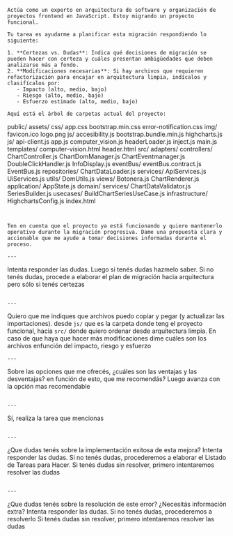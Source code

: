 ```
Actúa como un experto en arquitectura de software y organización de proyectos frontend en JavaScript. Estoy migrando un proyecto funcional.

Tu tarea es ayudarme a planificar esta migración respondiendo lo siguiente:

1. **Certezas vs. Dudas**: Indica qué decisiones de migración se pueden hacer con certeza y cuáles presentan ambigüedades que deben analizarse más a fondo.
2. **Modificaciones necesarias**: Si hay archivos que requieren refactorización para encajar en arquitectura limpia, indícalos y clasifícalos por:
   - Impacto (alto, medio, bajo)
   - Riesgo (alto, medio, bajo)
   - Esfuerzo estimado (alto, medio, bajo)

Aquí está el árbol de carpetas actual del proyecto:

```
public/
  assets/
    css/
      app.css
      bootstrap.min.css
      error-notification.css
    img/
      favicon.ico
      logo.png
    js/
      accesibility.js
      bootstrap.bundle.min.js
      highcharts.js
  js/
    api-client.js
    app.js
    computer_vision.js
    headerLoader.js
    inject.js
    main.js
  templates/
    computer-vision.html
    header.html
src/
  adapters/
    controllers/
      ChartController.js
      ChartDomManager.js
      ChartEventmanager.js
      DoubleClickHandler.js
      InfoDisplay.js
    eventBus/
      eventBus.contract.js
      EventBus.js
    repositories/
      ChartDataLoader.js
    services/
      ApiServices.js
      UiServices.js
    utils/
      DomUtils.js
    views/
    Botonera.js
      ChartRenderer.js
  application/
    AppState.js
  domain/
    services/
      ChartDataValidator.js
      SeriesBuilder.js
    usecases/
      BuildChartSeriesUseCase.js
  infrastructure/
    HighchartsConfig.js
index.html
```


Ten en cuenta que el proyecto ya está funcionando y quiero mantenerlo operativo durante la migración progresiva. Dame una propuesta clara y accionable que me ayude a tomar decisiones informadas durante el proceso.

---

```
Intenta responder las dudas. Luego si tenés dudas hazmelo saber. Si no tenés dudas, procede a elaborar el plan de migración hacia arquitectura pero sólo si tenés certezas
```

---

```
Quiero que me indiques que archivos puedo copiar y pegar (y actualizar las importaciones). desde `js/` que es la carpeta donde teng el proyecto funcional, hacia `src/`  donde quiero ordenar desde arquitectura limpia.
En caso de que haya que hacer más modificaciones dime cuáles son los archivos enfunción del impacto, riesgo y esfuerzo
```
---

```
Sobre las opciones que me ofrecés, ¿cuáles son las ventajas y las desventajas? en función de esto,  que me recomendás? Luego avanza con la opción mas recomendable
```

---

```
Sí, realiza la tarea que mencionas
```

---

```
¿Que dudas tenés sobre la implementación exitosa de esta mejora?
Intenta responder las dudas.
Si no tenés dudas, procederemos a elaborar el Listado de Tareas para Hacer.
Si  tenés dudas sin resolver, primero intentaremos resolver las dudas
```

---

```
¿Que dudas tenés sobre la resolución de este error? ¿Necesitás información extra?
Intenta responder las dudas.
Si no tenés dudas, procederemos a resolverlo
Si  tenés dudas sin resolver, primero intentaremos resolver las dudas
```